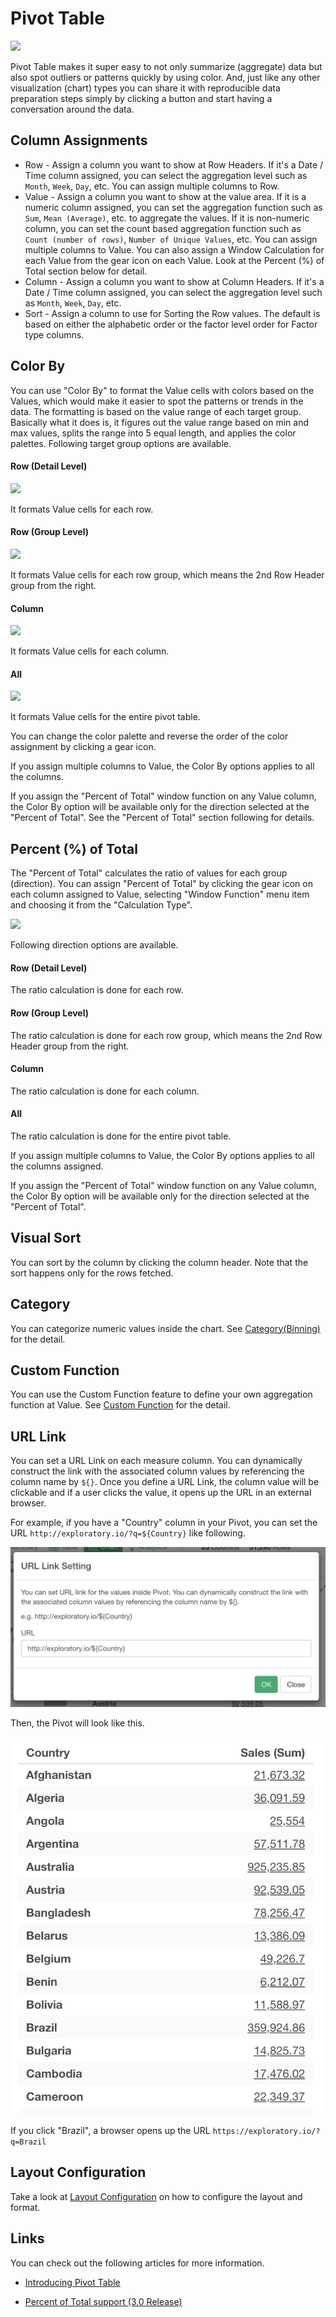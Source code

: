 # Pivot Table

![](images/pivot.png)

Pivot Table makes it super easy to not only summarize (aggregate) data but also spot outliers or patterns quickly by using color. And, just like any other visualization (chart) types you can share it with reproducible data preparation steps simply by clicking a button and start having a conversation around the data.


## Column Assignments

* Row - Assign a column you want to show at Row Headers. If it's a Date / Time column assigned, you can select the aggregation level such as `Month`, `Week`, `Day`, etc. You can assign multiple columns to Row.   
* Value - Assign a column you want to show at the value area. If it is a numeric column assigned, you can set the aggregation function such as `Sum`, `Mean (Average)`, etc. to aggregate the values. If it is non-numeric column, you can set the count based aggregation function such as `Count (number of rows)`, `Number of Unique Values`, etc. You can assign multiple columns to Value. You can also assign a Window Calculation for each Value from the gear icon on each Value. Look at the Percent (%) of Total section below for detail.  
* Column - Assign a column you want to show at Column Headers. If it's a Date / Time column assigned, you can select the aggregation level such as `Month`, `Week`, `Day`, etc.
* Sort - Assign a column to use for Sorting the Row values. The default is based on either the alphabetic order or the factor level order for Factor type columns.


## Color By

You can use "Color By" to format the Value cells with colors based on the Values, which would make it easier to spot the patterns or trends in the data. The formatting is based on the value range of each target group. Basically what it does is, it figures out the value range based on min and max values, splits the range into 5 equal length, and applies the color palettes. Following target group options are available. 


#### Row (Detail Level)
![](images/pivot_colorby_row.png)

It formats Value cells for each row. 

#### Row (Group Level)
![](images/pivot_colorby_rowg.png)


It formats Value cells for each row group, which means the 2nd Row Header group from the right.  

#### Column
![](images/pivot_colorby_col.png)

It formats Value cells for each column. 


#### All
![](images/pivot_colorby_all.png)

It formats Value cells for the entire pivot table. 


You can change the color palette and reverse the order of the color assignment by clicking a gear icon.

If you assign multiple columns to Value, the Color By options applies to all the columns.   

If you assign the "Percent of Total" window function on any Value column, the Color By option will be available only for the direction selected at the "Percent of Total". See the "Percent of Total" section following for details.



## Percent (%) of Total

The "Percent of Total" calculates the ratio of values for each group (direction). You can assign "Percent of Total" by clicking the gear icon on each column assigned to Value, selecting "Window Function" menu item and choosing it from the "Calculation Type".   

![](images/pivot_ptotal.png)

Following direction options are available.

#### Row (Detail Level)

The ratio calculation is done for each row. 

#### Row (Group Level)

The ratio calculation is done for each row group, which means the 2nd Row Header group from the right.  

#### Column

The ratio calculation is done for each column. 

#### All

The ratio calculation is done for the entire pivot table. 


If you assign multiple columns to Value, the Color By options applies to all the columns assigned.   

If you assign the "Percent of Total" window function on any Value column, the Color By option will be available only for the direction selected at the "Percent of Total". 


## Visual Sort 

You can sort by the column by clicking the column header. Note that the sort happens only for the rows fetched. 

## Category 

You can categorize numeric values inside the chart. See [Category(Binning)](category.md) for the detail.


## Custom Function

You can use the Custom Function feature to define your own aggregation function at Value. See [Custom Function](custom-function.md) for the detail.


## URL Link 

You can set a URL Link on each measure column. You can dynamically construct the link with the associated column values by referencing the column name by `${}`. Once you define a URL Link, the column value will be clickable and if a user clicks the value, it opens up the URL in an external browser. 

  
For example, if you have a "Country" column in your Pivot, you can set the URL `http://exploratory.io/?q=${Country}` like following.


![](images/pivot3.png)



Then, the Pivot will look like this.

![](images/pivot2.png)


If you click "Brazil", a browser opens up the URL `https://exploratory.io/?q=Brazil`



  


## Layout Configuration

Take a look at [Layout Configuration](layout.md) on how to configure the layout and format. 


## Links

You can check out the following articles for more information. 

* [Introducing Pivot Table](https://blog.exploratory.io/introducing-pivot-table-1c9c949fd2d6#.vxc6ndj8u)

* [Percent of Total support (3.0 Release)](https://blog.exploratory.io/exploratory-v3-0-released-ace2a16e7d91)
